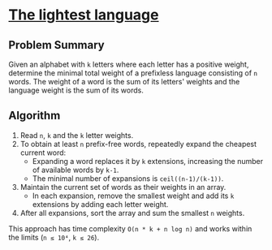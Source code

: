 # [The lightest language](https://www.spoj.com/problems/LITELANG/)

## Problem Summary
Given an alphabet with `k` letters where each letter has a positive weight, determine the minimal total weight of a prefixless language consisting of `n` words. The weight of a word is the sum of its letters' weights and the language weight is the sum of its words.

## Algorithm
1. Read `n`, `k` and the `k` letter weights.
2. To obtain at least `n` prefix-free words, repeatedly expand the cheapest current word:
   - Expanding a word replaces it by `k` extensions, increasing the number of available words by `k-1`.
   - The minimal number of expansions is `ceil((n-1)/(k-1))`.
3. Maintain the current set of words as their weights in an array.
   - In each expansion, remove the smallest weight and add its `k` extensions by adding each letter weight.
4. After all expansions, sort the array and sum the smallest `n` weights.

This approach has time complexity `O(n * k + n log n)` and works within the limits (`n ≤ 10⁴`, `k ≤ 26`).
